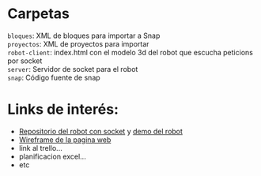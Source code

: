 # Carpetas
``bloques``: XML de bloques para importar a Snap  
``proyectos``: XML de proyectos para importar  
``robot-client``: index.html con el modelo 3d del robot que escucha peticions por socket  
``server``: Servidor de socket para el robot  
``snap``: Código fuente de snap  

# Links de interés:
- [Repositorio del robot con socket](https://github.com/davidcanogallardo/robot-socket) y [demo del robot](robot.nullpointer.cat)
- [Wireframe de la pagina web](https://www.figma.com/file/ivortbEci36mE0TBc2efWn/SNAP!-ROBOT?node-id=0%3A1)
- link al trello...
- planificacion excel...
- etc
[]()
[]()
[]()

